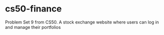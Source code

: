 # cs50-finance
Problem Set 9 from CS50. A stock exchange website where users can log in and manage their portfolios
